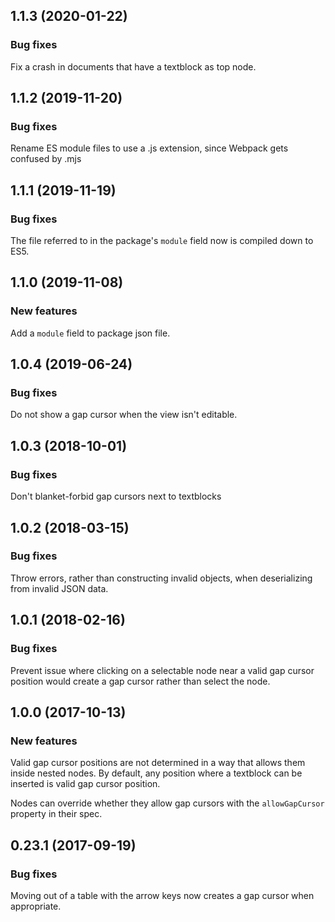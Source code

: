 ## 1.1.3 (2020-01-22)

### Bug fixes

Fix a crash in documents that have a textblock as top node.

## 1.1.2 (2019-11-20)

### Bug fixes

Rename ES module files to use a .js extension, since Webpack gets confused by .mjs

## 1.1.1 (2019-11-19)

### Bug fixes

The file referred to in the package's `module` field now is compiled down to ES5.

## 1.1.0 (2019-11-08)

### New features

Add a `module` field to package json file.

## 1.0.4 (2019-06-24)

### Bug fixes

Do not show a gap cursor when the view isn't editable.

## 1.0.3 (2018-10-01)

### Bug fixes

Don't blanket-forbid gap cursors next to textblocks

## 1.0.2 (2018-03-15)

### Bug fixes

Throw errors, rather than constructing invalid objects, when deserializing from invalid JSON data.

## 1.0.1 (2018-02-16)

### Bug fixes

Prevent issue where clicking on a selectable node near a valid gap cursor position would create a gap cursor rather than select the node.

## 1.0.0 (2017-10-13)

### New features

Valid gap cursor positions are not determined in a way that allows them inside nested nodes. By default, any position where a textblock can be inserted is valid gap cursor position.

Nodes can override whether they allow gap cursors with the `allowGapCursor` property in their spec.

## 0.23.1 (2017-09-19)

### Bug fixes

Moving out of a table with the arrow keys now creates a gap cursor when appropriate.

